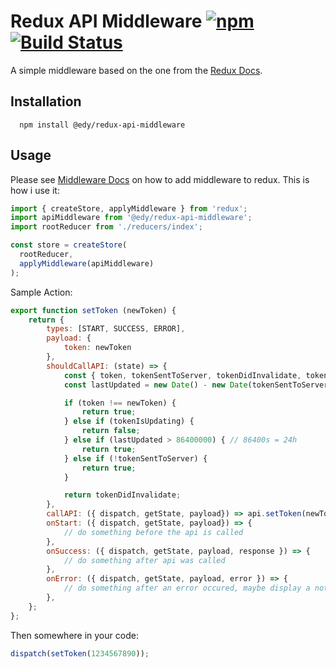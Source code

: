 # Redux API Middleware [![npm](https://img.shields.io/npm/v/@edy/redux-api-middleware.svg?maxAge=2592000&style=flat-square)](https://www.npmjs.com/package/@edy/redux-api-middleware) [![Build Status](https://travis-ci.org/edy/redux-api-middleware.svg?branch=master)](https://travis-ci.org/edy/redux-api-middleware)

A simple middleware based on the one from the [Redux Docs](http://redux.js.org/docs/recipes/ReducingBoilerplate.html).

## Installation
```
  npm install @edy/redux-api-middleware
```

## Usage
Please see [Middleware Docs](http://redux.js.org/docs/advanced/Middleware.html) on how to add middleware to redux. This is how i use it:

```js
import { createStore, applyMiddleware } from 'redux';
import apiMiddleware from '@edy/redux-api-middleware';
import rootReducer from './reducers/index';

const store = createStore(
  rootReducer,
  applyMiddleware(apiMiddleware)
);
```

Sample Action:
```js
export function setToken (newToken) {
	return {
		types: [START, SUCCESS, ERROR],
		payload: {
			token: newToken
		},
		shouldCallAPI: (state) => {
			const { token, tokenSentToServer, tokenDidInvalidate, tokenSentToServerOn, tokenIsUpdating } = state.settings;
			const lastUpdated = new Date() - new Date(tokenSentToServerOn);

			if (token !== newToken) {
				return true;
			} else if (tokenIsUpdating) {
				return false;
			} else if (lastUpdated > 86400000) { // 86400s = 24h
				return true;
			} else if (!tokenSentToServer) {
				return true;
			}

			return tokenDidInvalidate;
		},
		callAPI: ({ dispatch, getState, payload}) => api.setToken(newToken).then((data) => newToken),
		onStart: ({ dispatch, getState, payload}) => {
			// do something before the api is called
		},
		onSuccess: ({ dispatch, getState, payload, response }) => {
			// do something after api was called
		},
		onError: ({ dispatch, getState, payload, error }) => {
			// do something after an error occured, maybe display a notification
		},
	};
};
```

Then somewhere in your code:
```js
dispatch(setToken(1234567890));
```
